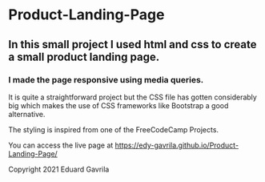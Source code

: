 # Product-Landing-Page
## In this small project I used html and css to create a small product landing page.
### I made the page responsive using media queries.


It is quite a straightforward project but the CSS file has gotten considerably big which makes the use of CSS frameworks like Bootstrap a good alternative.

The styling is inspired from one of the FreeCodeCamp Projects.

You can access the live page at https://edy-gavrila.github.io/Product-Landing-Page/

Copyright 2021 Eduard Gavrila
